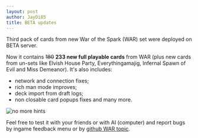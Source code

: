 ```yaml
---
layout: post
author: JayDi85
title: BETA updates
---
```

Third pack of cards from new War of the Spark (WAR) set were deployed on BETA server.

Now it contains <strike>180</strike> <b>233 new full playable cards</b> from WAR (plus new cards from un-sets like Elvish House Party, Everythingamajig, Infernal Spawn of Evil and Miss Demeanor). It's also includes:

 * network and connection fixes;
 * rich man mode improves;
 * deck import from draft logs;
 * non closable card popups fixes and many more.

![no more hints](https://user-images.githubusercontent.com/8344157/56074447-cc5a8100-5dc3-11e9-8a05-b9623ba71aac.jpg)

Feel free to test it with your friends or with AI (computer) and report bugs by ingame feedback menu or by <a href="https://github.com/magefree/mage/issues/5662">github WAR topic</a>.